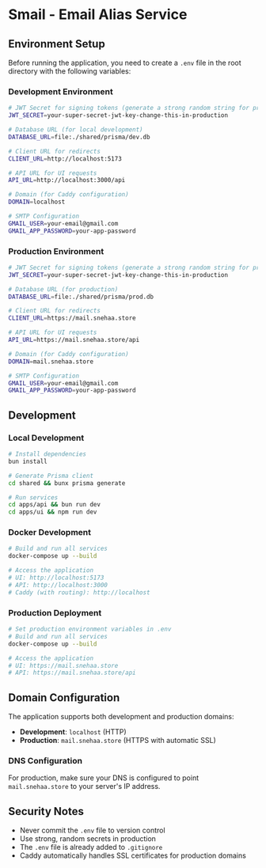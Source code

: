 # Smail - Email Alias Service

## Environment Setup

Before running the application, you need to create a `.env` file in the root directory with the following variables:

### Development Environment
```bash
# JWT Secret for signing tokens (generate a strong random string for production)
JWT_SECRET=your-super-secret-jwt-key-change-this-in-production

# Database URL (for local development)
DATABASE_URL=file:./shared/prisma/dev.db

# Client URL for redirects
CLIENT_URL=http://localhost:5173

# API URL for UI requests
API_URL=http://localhost:3000/api

# Domain (for Caddy configuration)
DOMAIN=localhost

# SMTP Configuration
GMAIL_USER=your-email@gmail.com
GMAIL_APP_PASSWORD=your-app-password
```

### Production Environment
```bash
# JWT Secret for signing tokens (generate a strong random string for production)
JWT_SECRET=your-super-secret-jwt-key-change-this-in-production

# Database URL (for production)
DATABASE_URL=file:./shared/prisma/prod.db

# Client URL for redirects
CLIENT_URL=https://mail.snehaa.store

# API URL for UI requests
API_URL=https://mail.snehaa.store/api

# Domain (for Caddy configuration)
DOMAIN=mail.snehaa.store

# SMTP Configuration
GMAIL_USER=your-email@gmail.com
GMAIL_APP_PASSWORD=your-app-password
```

## Development

### Local Development
```bash
# Install dependencies
bun install

# Generate Prisma client
cd shared && bunx prisma generate

# Run services
cd apps/api && bun run dev
cd apps/ui && npm run dev
```

### Docker Development
```bash
# Build and run all services
docker-compose up --build

# Access the application
# UI: http://localhost:5173
# API: http://localhost:3000
# Caddy (with routing): http://localhost
```

### Production Deployment
```bash
# Set production environment variables in .env
# Build and run all services
docker-compose up --build

# Access the application
# UI: https://mail.snehaa.store
# API: https://mail.snehaa.store/api
```

## Domain Configuration

The application supports both development and production domains:

- **Development**: `localhost` (HTTP)
- **Production**: `mail.snehaa.store` (HTTPS with automatic SSL)

### DNS Configuration

For production, make sure your DNS is configured to point `mail.snehaa.store` to your server's IP address.

## Security Notes

- Never commit the `.env` file to version control
- Use strong, random secrets in production
- The `.env` file is already added to `.gitignore`
- Caddy automatically handles SSL certificates for production domains 